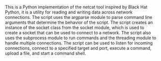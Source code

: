 This is a Python implementation of the netcat tool inspired by Black Hat Python, it is a utility for reading and writing data across network connections. The script uses the argparse module to parse command line arguments that determine the behavior of the script. The script creates an instance of the socket class from the socket module, which is used to create a socket that can be used to connect to a network. The script also uses the subprocess module to run commands and the threading module to handle multiple connections. The script can be used to listen for incoming connections, connect to a specified target and port, execute a command, upload a file, and start a command shell.
